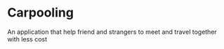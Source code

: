 # Carpooling
An application that help friend and strangers to meet and travel together with less cost
